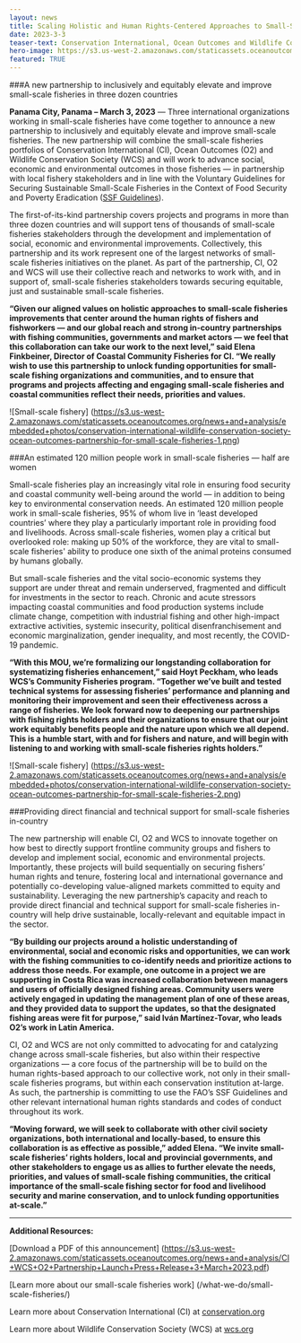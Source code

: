 ```yaml
---
layout: news
title: Scaling Holistic and Human Rights-Centered Approaches to Small-Scale Fisheries Sustainability 
date: 2023-3-3
teaser-text: Conservation International, Ocean Outcomes and Wildlife Conservation Society announce a new partnership at Our Ocean Panama to inclusively and equitably elevate and improve small-scale fisheries in three dozen countries.
hero-image: https://s3.us-west-2.amazonaws.com/staticassets.oceanoutcomes.org/news+and+analysis/hero+images/conservation-international-wildlife-conservation-society-ocean-outcomes-partnership-for-small-scale-fisheries-hero.png
featured: TRUE
---
```

###A new partnership to inclusively and equitably elevate and improve small-scale fisheries in three dozen countries

**Panama City, Panama – March 3, 2023** — Three international organizations working in small-scale fisheries have come together to announce a new partnership to inclusively and equitably elevate and improve small-scale fisheries. The new partnership will combine the small-scale fisheries portfolios of Conservation International (CI), Ocean Outcomes (O2) and Wildlife Conservation Society (WCS) and will work to advance social, economic and environmental outcomes in those fisheries — in partnership with local fishery stakeholders and in line with the Voluntary Guidelines for Securing Sustainable Small-Scale Fisheries in the Context of Food Security and Poverty Eradication (<a href="https://www.fao.org/voluntary-guidelines-small-scale-fisheries/en/" target="_blank">SSF Guidelines</a>).

The first-of-its-kind partnership covers projects and programs in more than three dozen countries and will support tens of thousands of small-scale fisheries stakeholders through the development and implementation of social, economic and environmental improvements. Collectively, this partnership and its work represent one of the largest networks of small-scale fisheries initiatives on the planet. As part of the partnership, CI, O2 and WCS will use their collective reach and networks to work with, and in support of, small-scale fisheries stakeholders towards securing equitable, just and sustainable small-scale fisheries.

**“Given our aligned values on holistic approaches to small-scale fisheries improvements that center around the human rights of fishers and fishworkers — and our global reach and strong in-country partnerships with fishing communities, governments and market actors — we feel that this collaboration can take our work to the next level,” said Elena Finkbeiner, Director of Coastal Community Fisheries for CI.  “We really wish to use this partnership to unlock funding opportunities for small-scale fishing organizations and communities, and to ensure that programs and projects affecting and engaging small-scale fisheries and coastal communities reflect their needs, priorities and values.**

![Small-scale fishery]
(https://s3.us-west-2.amazonaws.com/staticassets.oceanoutcomes.org/news+and+analysis/embedded+photos/conservation-international-wildlife-conservation-society-ocean-outcomes-partnership-for-small-scale-fisheries-1.png)

###An estimated 120 million people work in small-scale fisheries — half are women

Small-scale fisheries play an increasingly vital role in ensuring food security and coastal community well-being around the world — in addition to being key to environmental conservation needs. An estimated 120 million people work in small-scale fisheries, 95% of whom live in ‘least developed countries’ where they play a particularly important role in providing food and livelihoods. Across small-scale fisheries, women play a critical but overlooked role: making up 50% of the workforce, they are vital to small-scale fisheries' ability to produce one sixth of the animal proteins consumed by humans globally.

But small-scale fisheries and the vital socio-economic systems they support are under threat and remain underserved, fragmented and difficult for investments in the sector to reach. Chronic and acute stressors impacting coastal communities and food production systems include climate change, competition with industrial fishing and other high-impact extractive activities, systemic insecurity, political disenfranchisement and economic marginalization, gender inequality, and most recently, the COVID-19 pandemic.

**“With this MOU, we’re formalizing our longstanding collaboration for systematizing fisheries enhancement,” said Hoyt Peckham, who leads WCS’s Community Fisheries program. “Together we’ve built and tested technical systems for assessing fisheries’ performance and planning and monitoring their improvement and seen their effectiveness across a range of fisheries. We look forward now to deepening our partnerships with fishing rights holders and their organizations to ensure that our joint work equitably benefits people and the nature upon which we all depend. This is a humble start, with and for fishers and nature, and will begin with listening to and working with small-scale fisheries rights holders.”**

![Small-scale fishery]
(https://s3.us-west-2.amazonaws.com/staticassets.oceanoutcomes.org/news+and+analysis/embedded+photos/conservation-international-wildlife-conservation-society-ocean-outcomes-partnership-for-small-scale-fisheries-2.png)

###Providing direct financial and technical support for small-scale fisheries in-country

The new partnership will enable CI, O2 and WCS to innovate together on how best to directly support frontline community groups and fishers to develop and implement social, economic and environmental projects. Importantly, these projects will build sequentially on securing fishers’ human rights and tenure, fostering local and international governance and potentially co-developing value-aligned markets committed to equity and sustainability. Leveraging the new partnership’s capacity and reach to provide direct financial and technical support for small-scale fisheries in-country will help drive sustainable, locally-relevant and equitable impact in the sector. 

**“By building our projects around a holistic understanding of environmental, social and economic risks and opportunities, we can work with the fishing communities to co-identify needs and prioritize actions to address those needs. For example, one outcome in a project we are supporting in Costa Rica was increased collaboration between managers and users of officially designed fishing areas. Community users were actively engaged in updating the management plan of one of these areas, and they provided data to support the updates, so that the designated fishing areas were fit for purpose,” said Iván Martínez-Tovar, who leads O2’s work in Latin America.**

CI, O2 and WCS are not only committed to advocating for and catalyzing change across small-scale fisheries, but also within their respective organizations — a core focus of the partnership will be to build on the human rights-based approach to our collective work, not only in their small-scale fisheries programs, but within each conservation institution at-large. As such, the partnership is committing to use the FAO’s SSF Guidelines and other relevant international human rights standards and codes of conduct throughout its work.

**“Moving forward, we will seek to collaborate with other civil society organizations, both international and locally-based, to ensure this collaboration is as effective as possible,” added Elena. “We invite small-scale fisheries’ rights holders, local and provincial governments, and other stakeholders to engage us as allies to further elevate the needs, priorities, and values of small-scale fishing communities, the critical importance of the small-scale fishing sector for food and livelihood security and marine conservation, and to unlock funding opportunities at-scale.”**

----

**Additional Resources:**

[Download a PDF of this announcement] (https://s3.us-west-2.amazonaws.com/staticassets.oceanoutcomes.org/news+and+analysis/CI+WCS+O2+Partnership+Launch+Press+Release+3+March+2023.pdf)

[Learn more about our small-scale fisheries work] (/what-we-do/small-scale-fisheries/)  

Learn more about Conservation International (CI) at <a href="https://www.conservation.org/" target="_blank">conservation.org</a>

Learn more about Wildlife Conservation Society (WCS) at <a href="https://www.wcs.org/" target="_blank">wcs.org</a>
